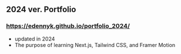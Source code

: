 ## 2024 ver. Portfolio 
### https://edennyk.github.io/portfolio_2024/

- updated in 2024
- The purpose of learning Next.js, Tailwind CSS, and Framer Motion

